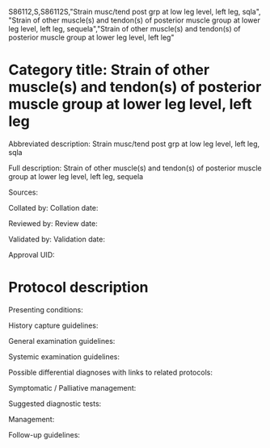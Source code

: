 S86112,S,S86112S,"Strain musc/tend post grp at low leg level, left leg, sqla", "Strain of other muscle(s) and tendon(s) of posterior muscle group at lower leg level, left leg, sequela","Strain of other muscle(s) and tendon(s) of posterior muscle group at lower leg level, left leg"
# Category title: Strain of other muscle(s) and tendon(s) of posterior muscle group at lower leg level, left leg

Abbreviated description: Strain musc/tend post grp at low leg level, left leg, sqla

Full description: Strain of other muscle(s) and tendon(s) of posterior muscle group at lower leg level, left leg, sequela

Sources:

Collated by:
Collation date:

Reviewed by:
Review date:

Validated by:
Validation date:

Approval UID:

# Protocol description

Presenting conditions:

History capture guidelines:

General examination guidelines:

Systemic examination guidelines:

Possible differential diagnoses with links to related protocols:

Symptomatic / Palliative management:

Suggested diagnostic tests:

Management:

Follow-up guidelines:
